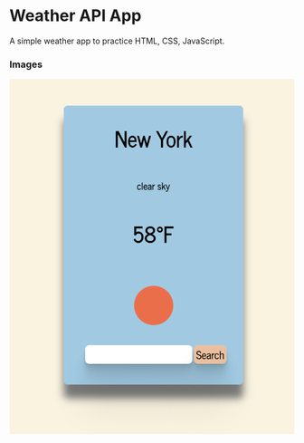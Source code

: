 # Weather API App

A simple weather app to practice HTML, CSS, JavaScript.

### Images

![app image](assets/image-1.png)